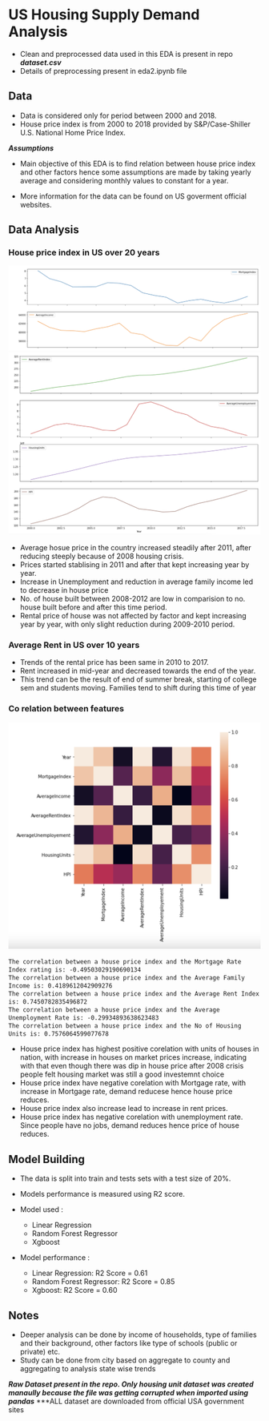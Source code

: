 # US Housing Supply Demand Analysis 

 - Clean and preprocessed data used in this EDA is present in repo ***dataset.csv***
 - Details of preprocessing present in eda2.ipynb file

## Data

 - Data is considered only for period between 2000 and 2018.
 - House price index is from 2000 to 2018 provided by S&P/Case-Shiller U.S. National Home Price Index.

 ***Assumptions***
 - Main objective of this EDA is to find relation between house price index and other factors hence some assumptions are made by taking yearly average and considering monthly values to constant for a year.


 - More information for the data can be found on US goverment official websites.
   

## Data Analysis

   ### House price index in US over 20 years

   ![Screenshot](https://github.com/9harshit/us-housing-supply-demand-analysis/blob/main/2.png)
   ![Screenshot](https://github.com/9harshit/us-housing-supply-demand-analysis/blob/main/1.png)

   
   - Average hosue price in the country increased steadily after 2011, after reducing steeply because of 2008 housing crisis.
   - Prices started stablising in 2011 and after that kept increasing year by year.
   - Increase in Unemployment and reduction in average family income led to decrease in house price
   - No. of house built between 2008-2012 are low in comparision to no. house built before and after this time period.
   - Rental price of house was not affected by factor and kept increasing year by year, with only slight reduction during 2009-2010 period.

   ### Average Rent in US over 10 years

   
   - Trends of the rental price has been same in 2010 to 2017.
   - Rent increased in mid-year and decreased towards the end of the year.
   - This trend can be the result of end of summer break, starting of college sem and students moving. Families tend to shift during this time of year

   ### Co relation between features

   ![Screenshot](https://github.com/9harshit/us-housing-supply-demand-analysis/blob/main/co.png)

    The correlation between a house price index and the Mortgage Rate Index rating is: -0.49503029190690134
    The correlation between a house price index and the Average Family Income is: 0.4189612042909276
    The correlation between a house price index and the Average Rent Index is: 0.7450782835496872
    The correlation between a house price index and the Average Unemployment Rate is: -0.29934893638623483
    The correlation between a house price index and the No of Housing Units is: 0.7576064599077678

  - House price index has highest positive corelation with units of houses in nation, with increase in houses on market prices increase, indicating with that even though there was dip in house price after 2008 crisis people felt housing market was still a good investemnt choice
  - House price index have negative corelation with Mortgage rate, with increase in Mortgage rate, demand reducese hence house price reduces.
  - House price index also increase lead to increase in rent prices. 
  - House price index has negative corelation with unemployment rate. Since people have no jobs, demand reduces hence price of house reduces.


## Model Building

  - The data is split into train and tests sets with a test size of 20%.
  - Models performance is measured using R2 score.

  - Model used :
     - Linear Regression
     - Random Forest Regressor
     - Xgboost

 - Model performance :

    - Linear Regression: R2 Score = 0.61
    - Random Forest Regressor: R2 Score = 0.85
    - Xgboost: R2 Score = 0.60

## Notes 
 - Deeper analysis can be done by income of households, type of families and their background, other factors like type of schools (public or private) etc.
 - Study can be done from city based on aggregate to county and aggregating to analysis state wise trends

***Raw Dataset present in the repo. Only housing unit dataset was created manaully because the file was getting corrupted when imported using pandas***
***ALL dataset are downloaded from official USA government sites
